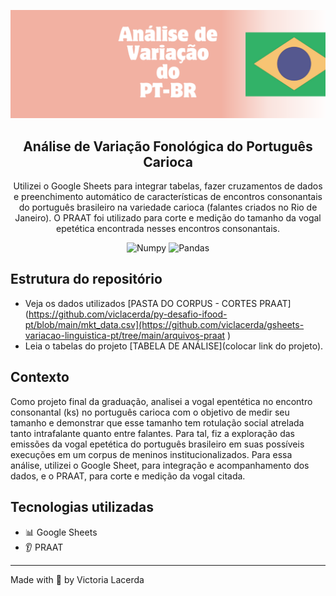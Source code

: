 <p align="center">
  <img src="https://github.com/viclacerda/gsheets-variacao-linguistica-pt/blob/main/varia%C3%A7%C3%A3o-pt-br.png" >
</p>

<h2 align="center">
  Análise de Variação Fonológica do Português Carioca
</h2>

<p align="center">
  Utilizei o Google Sheets para integrar tabelas, fazer cruzamentos de dados e preenchimento automático de características de encontros consonantais do português brasileiro na variedade carioca (falantes criados no Rio de Janeiro). O PRAAT foi utilizado para corte e medição do tamanho da vogal epetética encontrada nesses encontros consonantais. </a>
</p>

<p align="center">
    <img alt="Numpy" src="https://img.shields.io/badge/Google Sheets-green">
    <img alt="Pandas" src="https://img.shields.io/badge/PRAAT-6.2-pink">
    

   </a>
</p>


## Estrutura do repositório

- Veja os dados utilizados [PASTA DO CORPUS - CORTES PRAAT](https://github.com/viclacerda/py-desafio-ifood-pt/blob/main/mkt_data.csv](https://github.com/viclacerda/gsheets-variacao-linguistica-pt/tree/main/arquivos-praat )
- Leia o tabelas do projeto [TABELA DE ANÁLISE](colocar link do projeto).

## Contexto

Como projeto final da graduação, analisei a vogal epentética no encontro consonantal (ks) no português carioca com o objetivo de medir seu tamanho e demonstrar que esse tamanho tem rotulação social atrelada tanto intrafalante quanto entre falantes. Para tal, fiz a exploração das emissões da vogal epetética do português brasileiro em suas possíveis execuções em um corpus de meninos institucionalizados. Para essa análise, utilizei o Google Sheet, para integração e acompanhamento dos dados, e o PRAAT, para corte e medição da vogal citada.

## Tecnologias utilizadas

- 📊 Google Sheets
- 👂 PRAAT 






---

Made with 🩶 by Victoria Lacerda 
